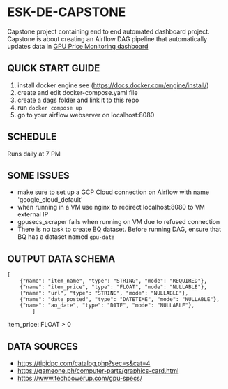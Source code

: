 # ESK-DE-CAPSTONE

Capstone project containing end to end automated dashboard project.
Capstone is about creating an Airflow DAG pipeline that automatically updates data in [GPU Price Monitoring dashboard](https://datastudio.google.com/reporting/90b9f347-1a65-4ba1-a8df-4c0e45957918) 


## QUICK START GUIDE

1. install docker engine see (https://docs.docker.com/engine/install/)
2. create and edit docker-compose.yaml file 
3. create a dags folder and link it to this repo
4. run ```docker compose up```
5. go to your airflow webserver on localhost:8080

## SCHEDULE
Runs daily at 7 PM

## SOME ISSUES
* make sure to set up a GCP Cloud connection on Airflow with name 'google_cloud_default'
* when running in a VM use nginx to redirect localhost:8080 to VM external IP
* gpusecs_scraper fails when running on VM due to refused connection
* There is no task to create BQ dataset.  Before running DAG, ensure that BQ has a dataset named `gpu-data`

## OUTPUT DATA SCHEMA
```
[
    {"name": "item_name", "type": "STRING", "mode": "REQUIRED"},
    {"name": "item_price", "type": "FLOAT", "mode": "NULLABLE"},
    {"name": "url", "type": "STRING", "mode": "NULLABLE"},
    {"name": "date_posted", "type": "DATETIME", "mode": "NULLABLE"},
    {"name": "ao_date", "type": "DATE", "mode": "NULLABLE"},
        ]
```
item_price: FLOAT > 0

## DATA SOURCES
* https://tipidpc.com/catalog.php?sec=s&cat=4
* https://gameone.ph/computer-parts/graphics-card.html
* https://www.techpowerup.com/gpu-specs/

